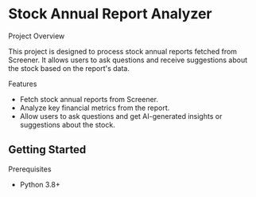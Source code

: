 # Stock Annual Report Analyzer
Project Overview

This project is designed to process stock annual reports fetched from Screener. It allows users to ask questions and receive suggestions about the stock based on the report's data.

Features
- Fetch stock annual reports from Screener.
- Analyze key financial metrics from the report.
- Allow users to ask questions and get AI-generated insights or suggestions about the stock.
  
## Getting Started

Prerequisites
- Python 3.8+
